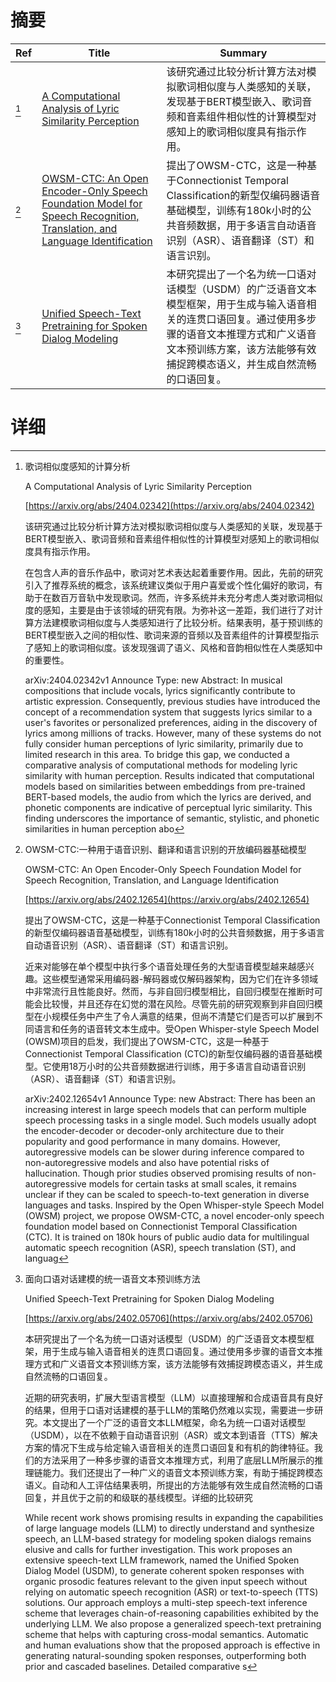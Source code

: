 # 摘要

| Ref | Title | Summary |
| --- | --- | --- |
| [^1] | [A Computational Analysis of Lyric Similarity Perception](https://arxiv.org/abs/2404.02342) | 该研究通过比较分析计算方法对模拟歌词相似度与人类感知的关联，发现基于BERT模型嵌入、歌词音频和音素组件相似性的计算模型对感知上的歌词相似度具有指示作用。 |
| [^2] | [OWSM-CTC: An Open Encoder-Only Speech Foundation Model for Speech Recognition, Translation, and Language Identification](https://arxiv.org/abs/2402.12654) | 提出了OWSM-CTC，这是一种基于Connectionist Temporal Classification的新型仅编码器语音基础模型，训练有180k小时的公共音频数据，用于多语言自动语音识别（ASR）、语音翻译（ST）和语言识别。 |
| [^3] | [Unified Speech-Text Pretraining for Spoken Dialog Modeling](https://arxiv.org/abs/2402.05706) | 本研究提出了一个名为统一口语对话模型（USDM）的广泛语音文本模型框架，用于生成与输入语音相关的连贯口语回复。通过使用多步骤的语音文本推理方式和广义语音文本预训练方案，该方法能够有效捕捉跨模态语义，并生成自然流畅的口语回复。 |

# 详细

[^1]: 歌词相似度感知的计算分析

    A Computational Analysis of Lyric Similarity Perception

    [https://arxiv.org/abs/2404.02342](https://arxiv.org/abs/2404.02342)

    该研究通过比较分析计算方法对模拟歌词相似度与人类感知的关联，发现基于BERT模型嵌入、歌词音频和音素组件相似性的计算模型对感知上的歌词相似度具有指示作用。

    

    在包含人声的音乐作品中，歌词对艺术表达起着重要作用。因此，先前的研究引入了推荐系统的概念，该系统建议类似于用户喜爱或个性化偏好的歌词，有助于在数百万音轨中发现歌词。然而，许多系统并未充分考虑人类对歌词相似度的感知，主要是由于该领域的研究有限。为弥补这一差距，我们进行了对计算方法建模歌词相似度与人类感知进行了比较分析。结果表明，基于预训练的BERT模型嵌入之间的相似性、歌词来源的音频以及音素组件的计算模型指示了感知上的歌词相似度。该发现强调了语义、风格和音韵相似性在人类感知中的重要性。

    arXiv:2404.02342v1 Announce Type: new  Abstract: In musical compositions that include vocals, lyrics significantly contribute to artistic expression. Consequently, previous studies have introduced the concept of a recommendation system that suggests lyrics similar to a user's favorites or personalized preferences, aiding in the discovery of lyrics among millions of tracks. However, many of these systems do not fully consider human perceptions of lyric similarity, primarily due to limited research in this area. To bridge this gap, we conducted a comparative analysis of computational methods for modeling lyric similarity with human perception. Results indicated that computational models based on similarities between embeddings from pre-trained BERT-based models, the audio from which the lyrics are derived, and phonetic components are indicative of perceptual lyric similarity. This finding underscores the importance of semantic, stylistic, and phonetic similarities in human perception abo
    
[^2]: OWSM-CTC:一种用于语音识别、翻译和语言识别的开放编码器基础模型

    OWSM-CTC: An Open Encoder-Only Speech Foundation Model for Speech Recognition, Translation, and Language Identification

    [https://arxiv.org/abs/2402.12654](https://arxiv.org/abs/2402.12654)

    提出了OWSM-CTC，这是一种基于Connectionist Temporal Classification的新型仅编码器语音基础模型，训练有180k小时的公共音频数据，用于多语言自动语音识别（ASR）、语音翻译（ST）和语言识别。

    

    近来对能够在单个模型中执行多个语音处理任务的大型语音模型越来越感兴趣。这些模型通常采用编码器-解码器或仅解码器架构，因为它们在许多领域中非常流行且性能良好。然而，与非自回归模型相比，自回归模型在推断时可能会比较慢，并且还存在幻觉的潜在风险。尽管先前的研究观察到非自回归模型在小规模任务中产生了令人满意的结果，但尚不清楚它们是否可以扩展到不同语言和任务的语音转文本生成中。受Open Whisper-style Speech Model (OWSM)项目的启发，我们提出了OWSM-CTC，这是一种基于Connectionist Temporal Classification (CTC)的新型仅编码器的语音基础模型。它使用18万小时的公共音频数据进行训练，用于多语言自动语音识别（ASR）、语音翻译（ST）和语言识别。

    arXiv:2402.12654v1 Announce Type: new  Abstract: There has been an increasing interest in large speech models that can perform multiple speech processing tasks in a single model. Such models usually adopt the encoder-decoder or decoder-only architecture due to their popularity and good performance in many domains. However, autoregressive models can be slower during inference compared to non-autoregressive models and also have potential risks of hallucination. Though prior studies observed promising results of non-autoregressive models for certain tasks at small scales, it remains unclear if they can be scaled to speech-to-text generation in diverse languages and tasks. Inspired by the Open Whisper-style Speech Model (OWSM) project, we propose OWSM-CTC, a novel encoder-only speech foundation model based on Connectionist Temporal Classification (CTC). It is trained on 180k hours of public audio data for multilingual automatic speech recognition (ASR), speech translation (ST), and languag
    
[^3]: 面向口语对话建模的统一语音文本预训练方法

    Unified Speech-Text Pretraining for Spoken Dialog Modeling

    [https://arxiv.org/abs/2402.05706](https://arxiv.org/abs/2402.05706)

    本研究提出了一个名为统一口语对话模型（USDM）的广泛语音文本模型框架，用于生成与输入语音相关的连贯口语回复。通过使用多步骤的语音文本推理方式和广义语音文本预训练方案，该方法能够有效捕捉跨模态语义，并生成自然流畅的口语回复。

    

    近期的研究表明，扩展大型语言模型（LLM）以直接理解和合成语音具有良好的结果，但用于口语对话建模的基于LLM的策略仍然难以实现，需要进一步研究。本文提出了一个广泛的语音文本LLM框架，命名为统一口语对话模型（USDM），以在不依赖于自动语音识别（ASR）或文本到语音（TTS）解决方案的情况下生成与给定输入语音相关的连贯口语回复和有机的韵律特征。我们的方法采用了一种多步骤的语音文本推理方式，利用了底层LLM所展示的推理链能力。我们还提出了一种广义的语音文本预训练方案，有助于捕捉跨模态语义。自动和人工评估结果表明，所提出的方法能够有效生成自然流畅的口语回复，并且优于之前的和级联的基线模型。详细的比较研究

    While recent work shows promising results in expanding the capabilities of large language models (LLM) to directly understand and synthesize speech, an LLM-based strategy for modeling spoken dialogs remains elusive and calls for further investigation. This work proposes an extensive speech-text LLM framework, named the Unified Spoken Dialog Model (USDM), to generate coherent spoken responses with organic prosodic features relevant to the given input speech without relying on automatic speech recognition (ASR) or text-to-speech (TTS) solutions. Our approach employs a multi-step speech-text inference scheme that leverages chain-of-reasoning capabilities exhibited by the underlying LLM. We also propose a generalized speech-text pretraining scheme that helps with capturing cross-modal semantics. Automatic and human evaluations show that the proposed approach is effective in generating natural-sounding spoken responses, outperforming both prior and cascaded baselines. Detailed comparative s
    

